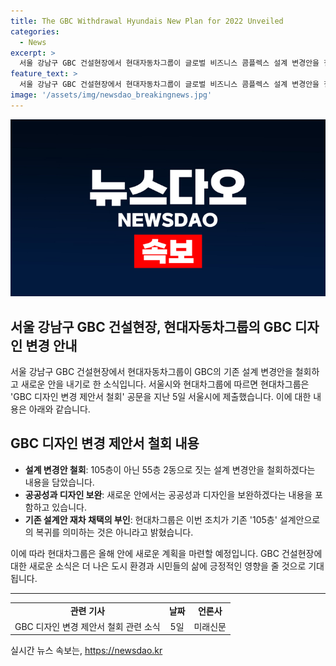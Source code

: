 ```yaml
---
title: The GBC Withdrawal Hyundais New Plan for 2022 Unveiled
categories:
  - News
excerpt: >
  서울 강남구 GBC 건설현장에서 현대자동차그룹이 글로벌 비즈니스 콤플렉스 설계 변경안을 철회하고 새로운 안을 내기로 했습니다. 105층에서 55층 2동으로 변경안을 철회하고 공공성과 디자인을 보완하겠다는 내용을 지난 5일 서울시에 제출했으며, 기존 105층 설계로 돌아가지 않을 것이라고 강조했습니다. 현대차는 올해 안에 새로운 계획을 마련할 방침입니다.
feature_text: >
  서울 강남구 GBC 건설현장에서 현대자동차그룹이 글로벌 비즈니스 콤플렉스 설계 변경안을 철회하고 새로운 안을 내기로 했습니다. 105층에서 55층 2동으로 변경안을 철회하고 공공성과 디자인을 보완하겠다는 내용을 지난 5일 서울시에 제출했으며, 기존 105층 설계로 돌아가지 않을 것이라고 강조했습니다. 현대차는 올해 안에 새로운 계획을 마련할 방침입니다.
image: '/assets/img/newsdao_breakingnews.jpg'
---
```


<p><img src="/assets/img/newsdao_breakingnews.jpg" alt="ranknews 속보" /></p>

<h2>서울 강남구 GBC 건설현장, 현대자동차그룹의 GBC 디자인 변경 안내</h2>

<p data-ke-size="size16">서울 강남구 GBC 건설현장에서 현대자동차그룹이 GBC의 기존 설계 변경안을 철회하고 새로운 안을 내기로 한 소식입니다. 서울시와 현대차그룹에 따르면 현대차그룹은 'GBC 디자인 변경 제안서 철회' 공문을 지난 5일 서울시에 제출했습니다. 이에 대한 내용은 아래와 같습니다.</p>

<h2 data-ke-size="size26">GBC 디자인 변경 제안서 철회 내용</h2>

<ul>
  <li><b>설계 변경안 철회</b>: 105층이 아닌 55층 2동으로 짓는 설계 변경안을 철회하겠다는 내용을 담았습니다.</li>
  <li><b>공공성과 디자인 보완</b>: 새로운 안에서는 공공성과 디자인을 보완하겠다는 내용을 포함하고 있습니다.</li>
  <li><b>기존 설계안 재차 채택의 부인</b>: 현대차그룹은 이번 조치가 기존 '105층' 설계안으로의 복귀를 의미하는 것은 아니라고 밝혔습니다.</li>
</ul>

<p data-ke-size="size16">이에 따라 현대차그룹은 올해 안에 새로운 계획을 마련할 예정입니다. GBC 건설현장에 대한 새로운 소식은 더 나은 도시 환경과 시민들의 삶에 긍정적인 영향을 줄 것으로 기대됩니다.</p>

<hr>

<table>
  <tbody>
    <tr>
      <td style="text-align: center; height: 17px;"><b>관련 기사</b></td>
      <td style="text-align: center; height: 17px;"><b>날짜</b></td>
      <td style="text-align: center; height: 17px;"><b>언론사</b></td>
    </tr>
    <tr>
      <td style="text-align: center; height: 17px;">GBC 디자인 변경 제안서 철회 관련 소식</td>
      <td style="text-align: center; height: 17px;">5일</td>
      <td style="text-align: center; height: 17px;">미래신문</td>
    </tr>
  </tbody>
</table>
실시간 뉴스 속보는, <a href="https://newsdao.kr" rel="dofollow">https://newsdao.kr</a>


